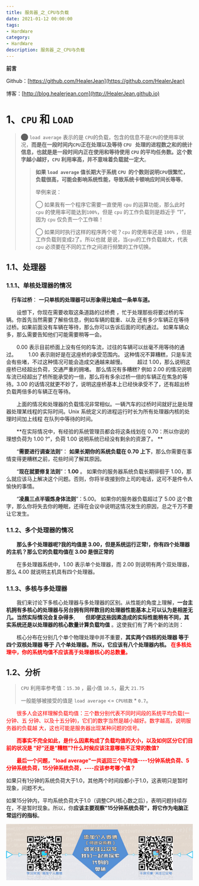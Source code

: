 ```yaml
---
title: 服务器_之_CPU与负载
date: 2021-01-12 00:00:00
tags: 
- HardWare
category: 
- HardWare
description: 服务器_之_CPU与负载
---
```


**前言**     

 Github：[https://github.com/HealerJean](https://github.com/HealerJean)         

 博客：[http://blog.healerjean.com](http://HealerJean.github.io)          



# 1、`CPU` 和 `LOAD`

> ⬤  `load average` 表示的是 `CPU`的负载，包含的信息不是`CPU`的使用率状况，**而是在一段时间内`CPU`正在处理以及等待 `CPU ` 处理的进程数之和的统计信息，也就是是一段时间内正在使用和等待使用 `CPU` 的平均任务数。这个数字越小越好，`CPU` 利用率高，并不意味着负载就一定大**。            
>
> > **如果 `load average` 值长期大于系统 `CPU `的个数则说明`CPU`很繁忙，负载很高，可能会影响系统性能，导致系统卡顿响应时间长等等**。    
> >
> > 举例来说： 
> >
> > ◯ 如果我有一个程序它需要一直使用 `cpu` 的运算功能，那么此时 `cpu` 的使用率可能达到`100%`，但是 `cpu` 的工作负载则是趋近于 “1”，因为 `cpu`  仅负责一个工作嘛！             
> >
> > ◯ 如果同时执行这样的程序两个呢？`cpu` 的使用率还是 `100%` ，但是工作负载则变成`2`了。所以也就 是说，当`cpu`的工作负载越大，代表 `cpu` 必须要在不同的工作之间进行频繁的工作切换。
>



## 1.1、处理器

### 1.1.1、单核处理器的情况      

  　**行车过桥**：   **一只单核的处理器可以形象得比喻成一条单车道。**     

　　设想下，你现在需要收取这条道路的过桥费 ，忙于处理那些将要过桥的车辆。你首先当然需要了解些信息，例如车辆的载重、以及 还有多少车辆正在等待过桥。如果前面没有车辆在等待，那么你可以告诉后面的司机通过。 如果车辆众多，那么需要告知他们可能需要稍等一会。     

　　0.00 表示目前桥面上没有任何的车流，过往的车辆可以丝毫不用等待的通过。
　　1.00 表示刚好是在这座桥的承受范围内。 这种情况不算糟糕，只是车流会有些堵，不过这种情况可能会造成交通越来越慢。
　　超过 1.00，那么说明这座桥已经超出负荷，交通严重的拥堵。 那么情况有多糟糕? 例如 2.00 的情况说明车流已经超出了桥所能承受的一倍，那么将有多余过桥一倍的车辆正在焦急的等待。3.00 的话情况就更不妙了，说明这座桥基本上已经快承受不了，还有超出桥负载两倍多的车辆正在等待。

  　　上面的情况和处理器的负载情况非常相似。一辆汽车的过桥时间就好比是处理器处理某线程的实际时间。Unix 系统定义的进程运行时长为所有处理器内核的处理时间加上线程 在队列中等待的时间。    

　　**在实际情况中，有经验的系统管理员都会将这条线划在 0.70：所以你说的理想负荷为 1.00 ?”，负荷 1.00 说明系统已经没有剩余的资源了。 **       

　　“**需要进行调查法则**”： **如果长期你的系统负载在 0.70 上下**，那么你需要在事情变得更糟糕之前，花些时间了解其原因。     

　　“**现在就要修复法则**”：**1.00** 。 如果你的服务器系统负载长期徘徊于 1.00，那么就应该马上解决这个问题。否则，你将半夜接到你上司的电话，这可不是件令人愉快的事情。     

　　“**凌晨三点半锻炼身体法则**”：5.00。 如果你的服务器负载超过了 5.00 这个数字，那么你将失去你的睡眠，还得在会议中说明这情况发生的原因，总之千万不要让它发生。



### 1.1.2、多个处理器的情况

　　**那么多个处理器呢?我的均值是 3.00，但是系统运行正常!，你有四个处理器的主机？那么它的负载均值在 3.00 是很正常的**      

　　在多处理器系统中，1.00 表示单个处理器，而 2.00 则说明有两个双处理器，那么 4.00 就说明主机具有四个处理器。    



### 1.1.3、多核与多处理器

　　我们来讨论下多核心处理器与多处理器的区别。从性能的角度上理解，**一台主机拥有多核心的处理器与另台拥有同样数目的处理器性能基本上可以认为是相差无几。当然实际情况会复杂得多**,　　**但即便这些因素造成的实际性能稍有不同，其实系统还是以处理器的核心数量计算负载均值** 。这使我们有了两个新的法则：     

　　核心分布在分别几个单个物理处理中并不重要，**其实两个四核的处理器 等于四个双核处理器 等于 八个单处理器。所以，它应该有八个处理器内核。** **<font color = "red">在多核处理中，你的系统均值不应该高于处理器核心的总数量。</font>**     



## 1.2、分析

> `CPU` 利用率参考值：`15.30` ，最小值 `10.5`，最大 `21.75`
>
> 一般能够被接受的值是 `load average` <=  `CPU核数`  * `0.7`。

　　<font color = "red">很多人会这样理解负载均值：三个数分别代表不同时间段的系统平均负载(一分钟、五 分钟、以及十五分钟)，它们的数字当然是越小越好。数字越高，说明服务器的负载越 大，这也可能是服务器出现某种问题的信号。  </font>    

　　**<font color = "red">而事实不完全如此，是什么因素构成了负载均值的大小，以及如何区分它们目前的状况是 “好”还是“糟糕”?什么时候应该注意哪些不正常的数值?</font>**          

　　**<font color = "red">最后一个问题，"load average"一共返回三个平均值----1分钟系统负荷、5分钟系统负荷，15分钟系统负荷，----应该参考哪个值？</font>**    

如果只有1分钟的系统负荷大于1.0，其他两个时间段都小于1.0，这表明只是暂时现象，问题不大。      

如果15分钟内，平均系统负荷大于1.0（调整CPU核心数之后），表明问题持续存在，不是暂时现象。所以，你**应该主要观察"15分钟系统负荷"，将它作为电脑正常运行的指标**。















![ContactAuthor](https://raw.githubusercontent.com/HealerJean/HealerJean.github.io/master/assets/img/artical_bottom.jpg)



<!-- Gitalk 评论 start  -->

<link rel="stylesheet" href="https://unpkg.com/gitalk/dist/gitalk.css">

<script src="https://unpkg.com/gitalk@latest/dist/gitalk.min.js"></script> 
<div id="gitalk-container"></div>    
 <script type="text/javascript">
    var gitalk = new Gitalk({
		clientID: `1d164cd85549874d0e3a`,
		clientSecret: `527c3d223d1e6608953e835b547061037d140355`,
		repo: `HealerJean.github.io`,
		owner: 'HealerJean',
		admin: ['HealerJean'],
		id: 'AAAAAAAAAAAAAAAAAA',
    });
    gitalk.render('gitalk-container');
</script> 



<!-- Gitalk end -->



